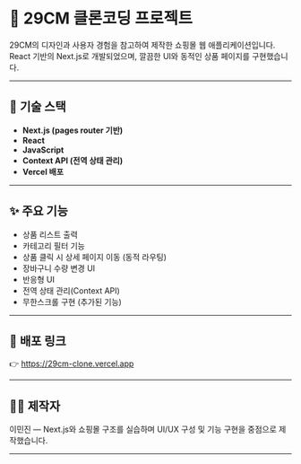# 🛒 29CM 클론코딩 프로젝트

29CM의 디자인과 사용자 경험을 참고하여 제작한 쇼핑몰 웹 애플리케이션입니다.  
React 기반의 Next.js로 개발되었으며, 깔끔한 UI와 동적인 상품 페이지를 구현했습니다.

---

## 🔧 기술 스택

- **Next.js (pages router 기반)**
- **React**
- **JavaScript**
- **Context API (전역 상태 관리)**
- **Vercel 배포**

---

## ✨ 주요 기능

- 상품 리스트 출력
- 카테고리 필터 기능
- 상품 클릭 시 상세 페이지 이동 (동적 라우팅)
- 장바구니 수량 변경 UI
- 반응형 UI
- 전역 상태 관리(Context API)
- 무한스크롤 구현 (추가된 기능)

---

## 🎯 배포 링크

👉 https://29cm-clone.vercel.app

---

## 🙋‍♀️ 제작자

이민진 — Next.js와 쇼핑몰 구조를 실습하며 UI/UX 구성 및 기능 구현을 중점으로 제작했습니다.

---
